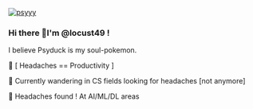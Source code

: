 [![psyyy](https://i.imgur.com/yX8qwnz.gif) ](https://github.com/locust49/locust49/blob/main/README.md)

### Hi there 👋I'm @locust49 !

I believe Psyduck is my soul-pokemon.

🌱 [ Headaches == Productivity ]

🌱 Currently wandering in CS fields looking for headaches [not anymore]

🌱 Headaches found ! At AI/ML/DL areas
